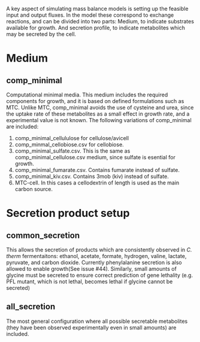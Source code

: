 A key aspect of simulating mass balance models is setting up the feasible input and output fluxes. In the model these correspond to exchange reactions, and can be divided into two parts: Medium, to indicate substrates available for growth. And secretion profile, to indicate metabolites which may be secreted by the cell.

# Medium
## comp\_minimal
Computational minimal media. This medium includes the required components for growth, and it is based on defined formulations such as MTC. Unlike MTC, comp\_minimal avoids the use of cysteine and urea, since the uptake rate of these metabolites as a small effect in growth rate, and a experimental value is not known.
The following variations of comp\_minimal are included:

1. comp\_minimal\_cellululose for cellulose/avicell 
2. comp\_minmal\_cellobiose.csv for cellobiose.
3. comp\_minimal\_sulfate.csv. This is the same as comp\_minimal\_cellulose.csv medium, since sulfate is esential for growth.
4. comp\_minimal\_fumarate.csv. Contains fumarate instead of sulfate.
5. comp\_minimal\_kiv.csv. Contains 3mob (kiv) instead of sulfate.
6. MTC-cell<x>. In this cases a cellodextrin of length <x> is used as the main carbon source.

# Secretion product setup
## common_secretion
This allows the secretion of products which are consistently observed in _C. therm_ fermentaitons:
ethanol, acetate, formate, hydrogen, valine, lactate, pyruvate, and carbon dioxide. Currently phenylalanine secretion is also allowed to enable growth(See issue #44). Similarly, small amounts of glycine must be secreted to ensure correct prediction of gene lethality (e.g. PFL mutant, which is not lethal, becomes lethal if glycine cannot be secreted)

## all_secretion
The most general configuration where all possible secretable metabolites (they have been observed experimentally even in small amounts) are included. 
